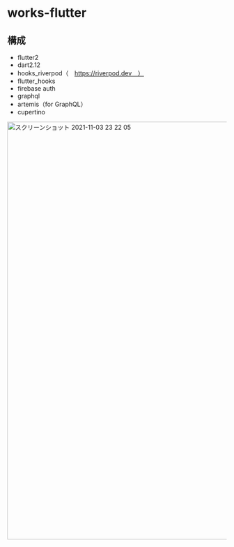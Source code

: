 # works-flutter

## 構成

- flutter2
- dart2.12
- hooks_riverpod（　https://riverpod.dev　）
- flutter_hooks
- firebase auth
- graphql
- artemis（for GraphQL）
- cupertino

<img width="958" alt="スクリーンショット 2021-11-03 23 22 05" src="https://user-images.githubusercontent.com/2268288/140078959-7149ecea-0384-43ca-ae61-fde92e24631a.png">

